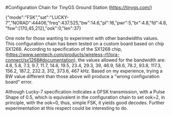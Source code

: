 #Configuration Chain for TinyGS Ground Station (https://tinygs.com/)

{"mode":"FSK","sat":"LUCKY-7","NORAD":44406,"freq":437.525,"bw":14.6,"pl":16,"pwr":5,"br":4.8,"fd":4.8,"fsw":[170,45,212],"ook":0,"len":37}

One note for those wanting to experiment with other bandwidths values. This configuration chain 
has been tested on a custom board based on chip SX1268. According to specification of the SX1268 
chip, (https://www.semtech.com/products/wireless-rf/lora-connect/sx1268#documentation), the values 
allowed for the bandwidth are: 4.8, 5.8, 7.3, 9.7, 11.7, 14.6, 19.5, 23.4, 29.3, 39, 46.9, 58.6,
78.2, 93.8, 117.3, 156.2, 187.2, 232.3, 312, 373.6, 467 kHz. Based on my experience, trying a BW 
value different than those above will produce a "wrong configuration board" error.

Although Lucky-7 specification indicates a GFSK transmission, with a Pulse Shape of 0.5, which
is equivalent in the configuration chain to set ook=2, in principle, with the ook=0, thus, simple
FSK, it yields good decodes. Further experimentation at this respect could be interesting to do.

